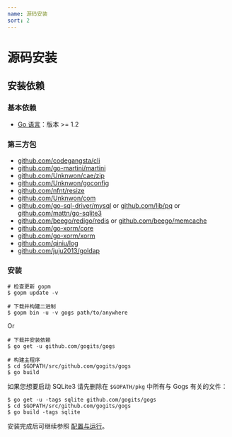 ```yaml
---
name: 源码安装
sort: 2
---
```


# 源码安装

## 安装依赖

### 基本依赖

- [Go 语言](http://golang.org)：版本 >= 1.2

### 第三方包

- [github.com/codegangsta/cli](https://github.com/codegangsta/cli)
- [github.com/go-martini/martini](https://github.com/go-martini/martini)
- [github.com/Unknwon/cae/zip](https://github.com/Unknwon/cae)
- [github.com/Unknwon/goconfig](https://github.com/Unknwon/goconfig)
- [github.com/nfnt/resize](https://github.com/nfnt/resize)
- [github.com/Unknwon/com](https://github.com/Unknwon/com)
- [github.com/go-sql-driver/mysql](https://github.com/go-sql-driver/mysql) or [github.com/lib/pq](https://github.com/lib/pq) or [github.com/mattn/go-sqlite3](https://github.com/mattn/go-sqlite3)
- [github.com/beego/redigo/redis](https://github.com/beego/redigo/redis) or [github.com/beego/memcache](https://github.com/beego/memcache)
- [github.com/go-xorm/core](http://github.com/go-xorm/core)
- [github.com/go-xorm/xorm](http://github.com/go-xorm/xorm)
- [github.com/qiniu/log](https://github.com/qiniu/log)
- [github.com/juju2013/goldap](https://github.com/juju2013/goldap)

### 安装

```
# 检查更新 gopm
$ gopm update -v

# 下载并构建二进制
$ gopm bin -u -v gogs path/to/anywhere
```

Or

```
# 下载并安装依赖
$ go get -u github.com/gogits/gogs

# 构建主程序
$ cd $GOPATH/src/github.com/gogits/gogs
$ go build
```

如果您想要启动 SQLite3 请先删除在 `$GOPATH/pkg` 中所有与 Gogs 有关的文件：

```
$ go get -u -tags sqlite github.com/gogits/gogs
$ cd $GOPATH/src/github.com/gogits/gogs
$ go build -tags sqlite
```

安装完成后可继续参照 [配置与运行](configuration_and_run.md)。
